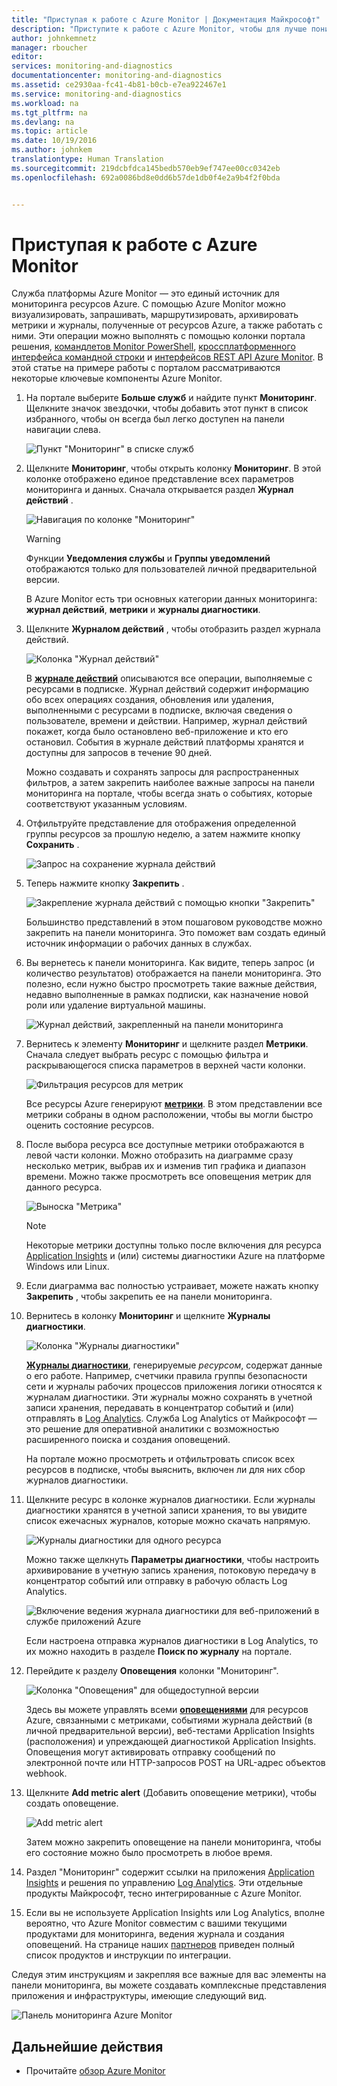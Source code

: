 ```yaml
---
title: "Приступая к работе с Azure Monitor | Документация Майкрософт"
description: "Приступите к работе с Azure Monitor, чтобы для лучше понимать работу своих ресурсов и предпринимать действия на основе этой информации."
author: johnkemnetz
manager: rboucher
editor: 
services: monitoring-and-diagnostics
documentationcenter: monitoring-and-diagnostics
ms.assetid: ce2930aa-fc41-4b81-b0cb-e7ea922467e1
ms.service: monitoring-and-diagnostics
ms.workload: na
ms.tgt_pltfrm: na
ms.devlang: na
ms.topic: article
ms.date: 10/19/2016
ms.author: johnkem
translationtype: Human Translation
ms.sourcegitcommit: 219dcbfdca145bedb570eb9ef747ee00cc0342eb
ms.openlocfilehash: 692a0086bd8e0dd6b57de1db0f4e2a9b4f2f0bda


---
```

# <a name="get-started-with-azure-monitor"></a>Приступая к работе с Azure Monitor
Служба платформы Azure Monitor — это единый источник для мониторинга ресурсов Azure. С помощью Azure Monitor можно визуализировать, запрашивать, маршрутизировать, архивировать метрики и журналы, полученные от ресурсов Azure, а также работать с ними. Эти операции можно выполнять с помощью колонки портала решения, [командлетов Monitor PowerShell](insights-powershell-samples.md), [кроссплатформенного интерфейса командной строки](insights-cli-samples.md) и [интерфейсов REST API Azure Monitor](https://msdn.microsoft.com/library/dn931943.aspx). В этой статье на примере работы с порталом рассматриваются некоторые ключевые компоненты Azure Monitor.

1. На портале выберите **Больше служб** и найдите пункт **Мониторинг**. Щелкните значок звездочки, чтобы добавить этот пункт в список избранного, чтобы он всегда был легко доступен на панели навигации слева.
   
    ![Пункт "Мониторинг" в списке служб](./media/monitoring-get-started/monitor-more-services.png)
2. Щелкните **Мониторинг**, чтобы открыть колонку **Мониторинг**. В этой колонке отображено единое представление всех параметров мониторинга и данных. Сначала открывается раздел **Журнал действий** .
   
    ![Навигация по колонке "Мониторинг"](./media/monitoring-get-started/monitor-blade-nav.png)
   
   > [!WARNING]
   > Функции **Уведомления службы** и **Группы уведомлений** отображаются только для пользователей личной предварительной версии.
   > 
   > 
   
    В Azure Monitor есть три основных категории данных мониторинга: **журнал действий**, **метрики** и **журналы диагностики**.
3. Щелкните **Журналом действий** , чтобы отобразить раздел журнала действий.
   
    ![Колонка "Журнал действий"](./media/monitoring-get-started/monitor-act-log-blade.png)
   
    В [**журнале действий**](monitoring-overview-activity-logs.md) описываются все операции, выполняемые с ресурсами в подписке. Журнал действий содержит информацию обо всех операциях создания, обновления или удаления, выполненными с ресурсами в подписке, включая сведения о пользователе, времени и действии. Например, журнал действий покажет, когда было остановлено веб-приложение и кто его остановил. События в журнале действий платформы хранятся и доступны для запросов в течение 90 дней.
   
    Можно создавать и сохранять запросы для распространенных фильтров, а затем закрепить наиболее важные запросы на панели мониторинга на портале, чтобы всегда знать о событиях, которые соответствуют указанным условиям.
4. Отфильтруйте представление для отображения определенной группы ресурсов за прошлую неделю, а затем нажмите кнопку **Сохранить** .
   
    ![Запрос на сохранение журнала действий](./media/monitoring-get-started/monitor-act-log-save.png)
5. Теперь нажмите кнопку **Закрепить** .
   
    ![Закрепление журнала действий с помощью кнопки "Закрепить"](./media/monitoring-get-started/monitor-act-log-pin.png)
   
    Большинство представлений в этом пошаговом руководстве можно закрепить на панели мониторинга. Это поможет вам создать единый источник информации о рабочих данных в службах. 
6. Вы вернетесь к панели мониторинга. Как видите, теперь запрос (и количество результатов) отображается на панели мониторинга. Это полезно, если нужно быстро просмотреть такие важные действия, недавно выполненные в рамках подписки, как назначение новой роли или удаление виртуальной машины.
   
    ![Журнал действий, закрепленный на панели мониторинга](./media/monitoring-get-started/monitor-act-log-db.png)
7. Вернитесь к элементу **Мониторинг** и щелкните раздел **Метрики**. Сначала следует выбрать ресурс с помощью фильтра и раскрывающегося списка параметров в верхней части колонки.
   
    ![Фильтрация ресурсов для метрик](./media/monitoring-get-started/monitor-met-filter.png)
   
    Все ресурсы Azure генерируют [**метрики**](monitoring-overview-metrics.md). В этом представлении все метрики собраны в одном расположении, чтобы вы могли быстро оценить состояние ресурсов.
8. После выбора ресурса все доступные метрики отображаются в левой части колонки. Можно отобразить на диаграмме сразу несколько метрик, выбрав их и изменив тип графика и диапазон времени. Можно также просмотреть все оповещения метрик для данного ресурса.
   
    ![Выноска "Метрика"](./media/monitoring-get-started/monitor-metric-blade.png)
   
   > [!NOTE]
   > Некоторые метрики доступны только после включения для ресурса [Application Insights](../application-insights/app-insights-overview.md) и (или) системы диагностики Azure на платформе Windows или Linux.
   > 
   > 
9. Если диаграмма вас полностью устраивает, можете нажать кнопку **Закрепить** , чтобы закрепить ее на панели мониторинга.
10. Вернитесь в колонку **Мониторинг** и щелкните **Журналы диагностики**.
    
    ![Колонка "Журналы диагностики"](./media/monitoring-get-started/monitor-diaglogs-blade.png)
    
    [**Журналы диагностики**](monitoring-overview-of-diagnostic-logs.md), генерируемые *ресурсом*, содержат данные о его работе. Например, счетчики правила группы безопасности сети и журналы рабочих процессов приложения логики относятся к журналам диагностики. Эти журналы можно сохранять в учетной записи хранения, передавать в концентратор событий и (или) отправлять в [Log Analytics](../log-analytics/log-analytics-overview.md). Служба Log Analytics от Майкрософт — это решение для оперативной аналитики с возможностью расширенного поиска и создания оповещений.
    
    На портале можно просмотреть и отфильтровать список всех ресурсов в подписке, чтобы выяснить, включен ли для них сбор журналов диагностики.
11. Щелкните ресурс в колонке журналов диагностики. Если журналы диагностики хранятся в учетной записи хранения, то вы увидите список ежечасных журналов, которые можно скачать напрямую.
    
    ![Журналы диагностики для одного ресурса](./media/monitoring-get-started/monitor-diaglogs-detail.png)
    
    Можно также щелкнуть **Параметры диагностики**, чтобы настроить архивирование в учетную запись хранения, потоковую передачу в концентратор событий или отправку в рабочую область Log Analytics.
    
    ![Включение ведения журнала диагностики для веб-приложений в службе приложений Azure](./media/monitoring-get-started/monitor-diaglogs-enable.png)
    
    Если настроена отправка журналов диагностики в Log Analytics, то их можно находить в разделе **Поиск по журналу** на портале.
12. Перейдите к разделу **Оповещения** колонки "Мониторинг".
    
    ![Колонка "Оповещения" для общедоступной версии](./media/monitoring-get-started/monitor-alerts-nopp.png)
    
    Здесь вы можете управлять всеми [**оповещениями**](monitoring-overview-alerts.md) для ресурсов Azure, связанными с метриками, событиями журнала действий (в личной предварительной версии), веб-тестами Application Insights (расположения) и упреждающей диагностикой Application Insights. Оповещения могут активировать отправку сообщений по электронной почте или HTTP-запросов POST на URL-адрес объектов webhook.
13. Щелкните **Add metric alert** (Добавить оповещение метрики), чтобы создать оповещение.
    
    ![Add metric alert](./media/monitoring-get-started/monitor-alerts-add.png)
    
    Затем можно закрепить оповещение на панели мониторинга, чтобы его состояние можно было просмотреть в любое время.
14. Раздел "Мониторинг" содержит ссылки на приложения [Application Insights](../application-insights/app-insights-overview.md) и решения по управлению [Log Analytics](../log-analytics/log-analytics-overview.md). Эти отдельные продукты Майкрософт, тесно интегрированные с Azure Monitor.
15. Если вы не используете Application Insights или Log Analytics, вполне вероятно, что Azure Monitor совместим с вашими текущими продуктами для мониторинга, ведения журнала и создания оповещений. На странице наших [партнеров](monitoring-partners.md) приведен полный список продуктов и инструкции по интеграции.

Следуя этим инструкциям и закрепляя все важные для вас элементы на панели мониторинга, вы можете создавать комплексные представления приложения и инфраструктуры, имеющие следующий вид.

![Панель мониторинга Azure Monitor](./media/monitoring-get-started/monitor-final-dash.png)

## <a name="next-steps"></a>Дальнейшие действия
* Прочитайте [обзор Azure Monitor](monitoring-overview.md)




<!--HONumber=Nov16_HO3-->


